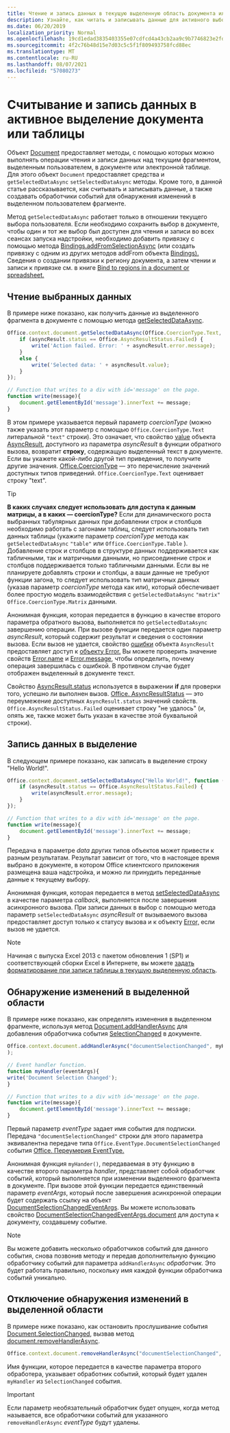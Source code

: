 ```yaml
---
title: Чтение и запись данных в текущую выделенную область документа или электронной таблицы
description: Узнайте, как читать и записывать данные для активного выбора в документе Word или Excel таблице.
ms.date: 06/20/2019
localization_priority: Normal
ms.openlocfilehash: 19cd1edad3835403355e07cdfcd4a43cb2aa9c9b7746823e2fd31aea319b9bf2
ms.sourcegitcommit: 4f2c76b48d15e7d03c5c5f1f809493758fcd88ec
ms.translationtype: MT
ms.contentlocale: ru-RU
ms.lasthandoff: 08/07/2021
ms.locfileid: "57080273"
---
```

# <a name="read-and-write-data-to-the-active-selection-in-a-document-or-spreadsheet"></a>Считывание и запись данных в активное выделение документа или таблицы

Объект [Document](/javascript/api/office/office.document) предоставляет методы, с помощью которых можно выполнять операции чтения и записи данных над текущим фрагментом, выделенным пользователем, в документе или электронной таблице. Для этого объект `Document` предоставляет средства и `getSelectedDataAsync` `setSelectedDataAsync` методы. Кроме того, в данной статье рассказывается, как считывать и записывать данные, а также создавать обработчики событий для обнаружения изменений в выделенном пользователем фрагменте.

Метод `getSelectedDataAsync` работает только в отношении текущего выбора пользователя. Если необходимо сохранить выбор в документе, чтобы один и тот же выбор был доступен для чтения и записи во всех сеансах запуска надстройки, необходимо добавить привязку с помощью метода [Bindings.addFromSelectionAsync](/javascript/api/office/office.bindings#addFromSelectionAsync_bindingType__options__callback_) (или создать привязку с одним из других методов addFrom объекта [Bindings).](/javascript/api/office/office.bindings) Сведения о создании привязки к региону документа, а затем чтении и записи к привязке см. в книге [Bind to regions in a document or spreadsheet.](bind-to-regions-in-a-document-or-spreadsheet.md)


## <a name="read-selected-data"></a>Чтение выбранных данных


В примере ниже показано, как получить данные из выделенного фрагмента в документе с помощью метода [getSelectedDataAsync](/javascript/api/office/office.document#getSelectedDataAsync_coercionType__options__callback_).


```js
Office.context.document.getSelectedDataAsync(Office.CoercionType.Text, function (asyncResult) {
    if (asyncResult.status == Office.AsyncResultStatus.Failed) {
        write('Action failed. Error: ' + asyncResult.error.message);
    }
    else {
        write('Selected data: ' + asyncResult.value);
    }
});

// Function that writes to a div with id='message' on the page.
function write(message){
    document.getElementById('message').innerText += message; 
}
```

В этом примере указывается первый параметр  _coercionType_ (можно также указать этот параметр с помощью `Office.CoercionType.Text` литеральной `"text"` строки). Это означает, что свойство [value](/javascript/api/office/office.asyncresult#status) объекта [AsyncResult](/javascript/api/office/office.asyncresult), доступного из параметра _asyncResult_ в функции обратного вызова, возвратит **строку**, содержащую выделенный текст в документе. Если вы укажете какой-либо другой тип приведения, то получите другие значения. [Office.CoercionType](/javascript/api/office/office.coerciontype) — это перечисление значений доступных типов приведений. `Office.CoercionType.Text` оценивает строку "text".


> [!TIP]
> **В каких случаях следует использовать для доступа к данным матрицы, а в каких — coercionType?** Если для динамического роста выбранных табулярных данных при добавлении строк и столбцов необходимо работать с загонами таблиц, следует использовать тип данных таблицы (укажите параметр _coercionType_ метода как `getSelectedDataAsync` `"table"` или `Office.CoercionType.Table` ). Добавление строк и столбцов в структуре данных поддерживается как табличными, так и матричными данными, но присоединение строк и столбцов поддерживается только табличными данными. Если вы не планируете добавлять строки и столбцы, а ваши данные не требуют функции загона, то следует использовать тип матричных данных (указав параметр  _coercionType_ метода как или), который обеспечивает более простую модель взаимодействия с `getSelectedDataAsync` `"matrix"` `Office.CoercionType.Matrix` данными.

Анонимная функция, которая передается  в функцию в качестве второго параметра обратного вызова, выполняется по `getSelectedDataAsync` завершению операции. При вызове функции передается один параметр _asyncResult_, который содержит результат и сведения о состоянии вызова. Если вызов не удается, свойство [ошибки](/javascript/api/office/office.asyncresult#error) объекта `AsyncResult` предоставляет доступ к [объекту Error.](/javascript/api/office/office.error) Вы можете проверить значение свойств [Error.name](/javascript/api/office/office.error#name) и [Error.message](/javascript/api/office/office.error#message), чтобы определить, почему операция завершилась с ошибкой. В противном случае будет отображен выделенный в документе текст.

Свойство [AsyncResult.status](/javascript/api/office/office.asyncresult#error) используется в выражении **if** для проверки того, успешно ли выполнен вызов. [Office. AsyncResultStatus](/javascript/api/office/office.asyncresult#status) — это переумежение доступных `AsyncResult.status` значений свойств. `Office.AsyncResultStatus.Failed` оценивает строку "не удалось" (и, опять же, также может быть указан в качестве этой буквальной строки).


## <a name="write-data-to-the-selection"></a>Запись данных в выделение


В следующем примере показано, как записать в выделение строку "Hello World!".


```js
Office.context.document.setSelectedDataAsync("Hello World!", function (asyncResult) {
    if (asyncResult.status == Office.AsyncResultStatus.Failed) {
        write(asyncResult.error.message);
    }
});

// Function that writes to a div with id='message' on the page.
function write(message){
    document.getElementById('message').innerText += message;
}
```

Передача в параметре _data_ других типов объектов может привести к разным результатам. Результат зависит от того, что в настоящее время выбрано в документе, в котором Office клиентского приложения размещена ваша надстройка, и можно ли принудить переданные данные к текущему выбору.

Анонимная функция, которая передается в метод [setSelectedDataAsync](/javascript/api/office/office.document#setSelectedDataAsync_data__options__callback_) в качестве параметра _callback_, выполняется после завершения асинхронного вызова. При записи данных в выбор с помощью метода параметр `setSelectedDataAsync` _asyncResult_ от вызываемого вызова предоставляет доступ только к статусу вызова и к объекту [Error,](/javascript/api/office/office.error) если вызов не удается.

> [!NOTE]
> Начиная с выпуска Excel 2013 с пакетом обновления 1 (SP1) и соответствующей сборки Excel в Интернете, вы можете [задать форматирование при записи таблицы в текущую выделенную область](../excel/excel-add-ins-tables.md).


## <a name="detect-changes-in-the-selection"></a>Обнаружение изменений в выделенной области


В примере ниже показано, как определять изменения в выделенном фрагменте, используя метод [Document.addHandlerAsync](/javascript/api/office/office.document#addHandlerAsync_eventType__handler__options__callback_) для добавления обработчика события [SelectionChanged](/javascript/api/office/office.documentselectionchangedeventargs) в документе.


```js
Office.context.document.addHandlerAsync("documentSelectionChanged", myHandler, function(result){}
);

// Event handler function.
function myHandler(eventArgs){
write('Document Selection Changed');
}

// Function that writes to a div with id='message' on the page.
function write(message){
    document.getElementById('message').innerText += message;
}
```

Первый параметр _eventType_ задает имя события для подписки. Передача `"documentSelectionChanged"` строки для этого параметра эквивалентна передаче типа `Office.EventType.DocumentSelectionChanged` события [Office. Переумерия EventType.](/javascript/api/office/office.eventtype)

Анонимная функция `myHander()`, передаваемая в эту функцию в качестве второго параметра _handler_, представляет собой обработчик событий, который выполняется при изменении выделенного фрагмента в документе. При вызове этой функции передается единственный параметр _eventArgs_, который после завершения асинхронной операции будет содержать ссылку на объект [DocumentSelectionChangedEventArgs](/javascript/api/office/office.documentselectionchangedeventargs). Вы можете использовать свойство [DocumentSelectionChangedEventArgs.document](/javascript/api/office/office.documentselectionchangedeventargs#document) для доступа к документу, создавшему событие.


> [!NOTE]
> Вы можете добавить несколько обработчиков событий для данного события, снова позвонив методу и передав дополнительную функцию обработчику событий для параметра `addHandlerAsync` _обработчик._ Это будет работать правильно, поскольку имя каждой функции обработчика событий уникально.


## <a name="stop-detecting-changes-in-the-selection"></a>Отключение обнаружения изменений в выделенной области


В примере ниже показано, как остановить прослушивание события [Document.SelectionChanged](/javascript/api/office/office.documentselectionchangedeventargs), вызвав метод [document.removeHandlerAsync](/javascript/api/office/office.document#removeHandlerAsync_eventType__options__callback_).


```js
Office.context.document.removeHandlerAsync("documentSelectionChanged", {handler:myHandler}, function(result){});
```

Имя функции, которое передается в качестве параметра второго обработера, указывает обработник событий, который будет удален `myHandler` из  `SelectionChanged` события.


> [!IMPORTANT]
> Если параметр  необязательный обработчик будет опущен, когда метод называется, все обработчики событий для указанного `removeHandlerAsync` _eventType_ будут удалены.
